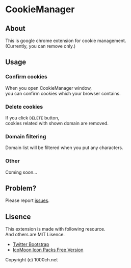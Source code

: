 # CookieManager

## About

This is google chrome extension for cookie management.  
(Currently, you can remove only.)  

## Usage

### Confirm cookies

When you open CookieManager window,  
you can confirm cookies which your browser contains.  

### Delete cookies

If you click `DELETE` button,  
cookies related with shown domain are removed.  

### Domain filtering

Domain list will be filtered when you put any characters.  

### Other

Coming soon...

## Problem?

Please report [issues](https://github.com/1000ch/CookieManager/issues).  

## Lisence

This extension is made with following resource.  
And others are MIT Lisence.  

+ [Twitter Bootstrap](http://twitter.github.io/bootstrap/)
+ [IcoMoon Icon Packs Free Version](http://icomoon.io/#preview-free)

Copyright (c) 1000ch.net  